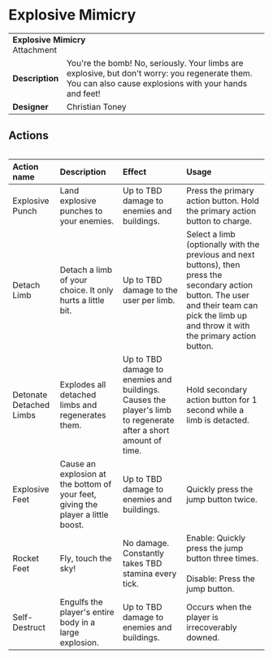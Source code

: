 # Explosive Mimicry
<table>
  <tbody>
    <tr>
      <td colspan="2">
        <b>Explosive Mimicry</b>
        <section>Attachment</section>
      </td>
    </tr>
    <tr>
      <td>
        <b>Description</b>
      </td>
      <td>You're the bomb! No, seriously. Your limbs are explosive, but don't worry: you regenerate them. You can also cause explosions with your hands and feet!</td>
    </tr>
    <tr>
      <td>
        <b>Designer</b>
      </td>
      <td>Christian Toney</td>
    </tr>
  </tbody>
<table>

## Actions
<table>
  <thead>
    <tr>
      <th align="left">Action name</th>
      <th align="left">Description</th>
      <th align="left">Effect</th>
      <th align="left">Usage</th>
    </tr>
  </thead>
  <tbody>
    <tr>
      <td>Explosive Punch</td>
      <td>Land explosive punches to your enemies.</td>
      <td>Up to TBD damage to enemies and buildings.</td>
      <td>Press the primary action button. Hold the primary action button to charge.</td>
    </tr>
    <tr>
      <td>Detach Limb</td>
      <td>Detach a limb of your choice. It only hurts a little bit.</td>
      <td>Up to TBD damage to the user per limb.</td>
      <td>Select a limb (optionally with the previous and next buttons), then press the secondary action button. The user and their team can pick the limb up and throw it with the primary action button.</td>
    </tr>
    <tr>
      <td>Detonate Detached Limbs</td>
      <td>Explodes all detached limbs and regenerates them.</td>
      <td>Up to TBD damage to enemies and buildings. Causes the player's limb to regenerate after a short amount of time.</td>
      <td>Hold secondary action button for 1 second while a limb is detacted.</td>
    </tr>
    <tr>
      <td>Explosive Feet</td>
      <td>Cause an explosion at the bottom of your feet, giving the player a little boost.</td>
      <td>Up to TBD damage to enemies and buildings.</td>
      <td>Quickly press the jump button twice.</td>
    </tr>
    <tr>
      <td>Rocket Feet</td>
      <td>Fly, touch the sky!</td>
      <td>No damage. Constantly takes TBD stamina every tick.</td>
      <td>Enable: Quickly press the jump button three times.<br /><br />Disable: Press the jump button.</td>
    </tr>
    <tr>
      <td>Self-Destruct</td>
      <td>Engulfs the player's entire body in a large explosion.</td>
      <td>Up to TBD damage to enemies and buildings.</td>
      <td>Occurs when the player is irrecoverably downed.</td>
    </tr>
  </tbody>
</table>
